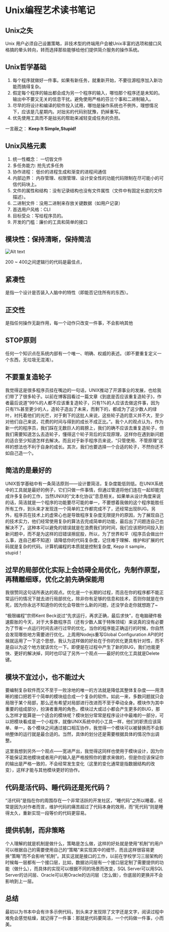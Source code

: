 # Unix编程艺术读书笔记


## Unix之失

Unix 用户必须自己设置策略，非技术型的终端用户会被Unix丰富的选项和接口风格搞的晕头转向，转而选择那些能够给他们提供简介服务的操作系统。

## Unix哲学基础

1. 每个程序就做好一件事。如果有新任务，就重新开始，不要往源程序加入新功能而搞得复杂。
2.  假定每个程序的输出都会成为另一个程序的输入，哪怕那个程序还是未知的。输出中不要又无关的信息干扰。避免使用严格的芬兰个事和二进制输入。
3.  尽早的将设计和编译的软件投入试用，哪怕是操作系统也不例外，理想情况下，应该是几星期内。对拙劣的代码别犹豫，扔掉重写。
4.  优先使用工具而不是拙劣的帮助来减轻变成任务的负担。

一言蔽之：
**Keep It Simple,Stupid!**


## Unix风格元素
1. 统一性概念： 一切皆文件
2. 多任务能力: 抢先式多任务
3. 协作进程： 低价的进程生成和渐变的进程间通信
4. 内部边界： 内存管理、权限管理、设计安全性的功能代码限制在尽可能小的可信代码块上。
5. 文件的属性和结构：没有记录结构也没有文件属性（文件中有固定长度的文件描述）。
6. 二进制文件：没用二进制来存放关键数据（如用户记录）
7. 首选用户风格：CLI
8. 目标受众：写给程序员的。
9. 开发的门槛：廉价的工具和简单的接口


## 模块性：保持清晰，保持简洁
![Alt text](./1495614471464.png)

200 ~ 400之间逻辑行的代码是最佳点，

## 紧凑性
是指一个设计是否装入人脑中的特性（即能否记住所有的东西）。

## 正交性
是指任何操作无副作用，每一个动作只改变一件事，不会影响其他

## STOP原则
任何一个知识点在系统内部有一个唯一、明确、权威的表述。（即不要重复定义一个东西，无垃圾无混淆）。

## 不要重复造轮子

我觉得这是很多程序员挂在嘴边的一句话，UNIX推动了开源事业的发展，也给我们带了了很多轮子。以前在博客园看过一篇文章《到底是否应该重复造轮子》，作者最后说道“99%的人都不应该重复造轮子，只有1%的人应该去做这件事，因为只有1%甚至更少的人，造轮子造出了未来，而剩下的，都成为了这少数人的绿叶，衬托着他们的光芒，对于剩下的这批人来说，这些轮子造的意义并不大，至少对他们自己来说，花费的时间与得到的成长不成正比。”。我个人的观点认为，作为新一代的程序员，我们踩在无数巨人的肩膀上，我们的确不应该去重复造轮子，但我们需要知道怎么去造轮子，懂得这个轮子背后的实现原理，这样你在遇到新问题的适合至少知道怎样去解决。而且对于新手程序员来说，“只管使用、不管原理”这样的想法也不利于自身的成长。其次，我们也要选择一个合适的轮子，不然你还不如自己造一个。

## 简洁的是最好的

UNIX哲学基础中有一条简洁原则——设计要简洁，复杂度能低则低。在UNIX系统中的工具就是最好的例子，它们只做一件事情，但通过管道将他们连在一起却能完成许多复杂的工作，当然UNIX的“文本化协议”息息相关。如果单从设计角度来说的话，简洁就是一个程序的功能要尽可能的单一，不要想着我做的这个程序能胜任所有工作，到头来才发现连一个简单的工作都完成不了，还经常出现BUG。另外，程序员在技术上的虚荣心也是导致程序复杂度无限提升的原因，为了展现自己的技术实力，他们经常使用复杂的算法去完成简单的功能，最后出了问题连自己也解决不了。这种本可以避免的错误就是在浪费我们的时间，我们应该把时间投入到新问题中，而不是为这样的旧错误擦屁股，所以，为了世界和平（程序员会做出什么事，连自己都不知道）请降低你的代码复杂度，记住难于理解、维护和扩展的代码就是复杂的代码。计算机编程的本质就是控制复杂度, Kepp it sample，stupid！

## 过早的局部优化实际上会妨碍全局优化，先制作原型，再精雕细琢，优化之前先确保能用

我很赞同这句话所表达的观点。优化是一个长期的过程，而且在你的程序都不能正常运行的情况下就去进行局部优化，除非你有足够的信息和技术，否则你就是在作死，因为你永远不知道你的优化会导致什么新的问题，还没学会走你就想跑了~



“极限编程”宗师Kent Beck说过“先求运行，再求正确，最后求快”，在电脑硬件极速膨胀的今天，对于大多数程序员（还有少数人属于特殊领域）来说真的没有必要为了节省一点运行时间去进行过早的优化，当你的程序能正确运行的时候，你自然会发现哪些地方需要进行优化。上周用Nodejs重写Global Configuration API的时候就运用了一下这个思想，我认为这样做的好处在于你的优化更具有针对性，而不是自以为这个地方就该优化一下。即便是在过程中产生了新的BUG，我们也能更快、更好的解决掉，同时也印证了另外一个观点——最好的优化工具就是Delete键。

## 模块不宜过小，也不能过大

要编制复杂软件而又不至于一败涂地的唯一的方法就是降低其整体复杂度——用清晰的接口把若干个简单的模块组合成一个复杂的软件。如此一来，多数问题就只会局限于某个局部，那么还有希望对局部进行改进而不至于牵动全身。模块作为其中重要的组成部分，扮演者重用的角色，模块过大或过小都会产生更多的BUG，那么怎样才能算是一个适合的模块呢？模块划分常常是程序设计中最难的一部分，可以把模块看成是一个小程序，就像UNIX系统中的小工具一样，他们的职责应该简单、单一，各个模块之间通过接口相互协作，我觉得一个模块可以被替换而不会影响整体的运行就是最合适的。当然，具体的划分还是需要根据具体的情况作出调整。

这里我想到另外一个观点——宽进严出，我觉得这同样也使用于模块设计，因为你不能保证其他模块或者用户的输入是严格按照你的要求来做的，但是你应该保证你的输出是严格一致的，不会经常发生变化（这里的变化通常是指数据结构的改变），这样才能与其他模块更好的协作。

## 代码是活代码、睡代码还是死代码？

“活代码”是指在你的周围存在一个非常活跃的开发社区，“睡代码”之所以睡着，经常是因为对作者而言，维护代码的痛苦超过了代码本身的效用，而“死代码”则是睡得太久，重新实现一段等价的代码更容易。

## 提供机制，而非策略

个人理解的就是机制是做什么，策略是怎么做，这样的好处就是使用“机制”的用户可以根据自己的需要使用自己的“策略”来实现其中的细节，而且这样很容易更换“策略”而不会影响“机制”。其实这就是接口的工作，以前在学校学习三层架构的时候每一层都有一个接口层，比如，数据访问层有一个接口层定制了需要提供的功能（做什么），而具体的实现可以根据不同的场景而改变，SQL Server可以用SQL Server的访问层、Oracle可以用Oracle的访问层（怎么做），你底层的更换并不会影响到上一层。

## 总结

最初以为书本中会有许多示例代码，到头来才发现除了文字还是文字，阅读过程中难免会感觉枯燥，就记得了一件事：那就是代码要简洁，一个代码做一件事，小而美。